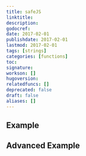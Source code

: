 ```yaml
---
title: safeJS
linktitle:
description:
godocref:
date: 2017-02-01
publishdate: 2017-02-01
lastmod: 2017-02-01
tags: [strings]
categories: [functions]
toc:
signature:
workson: []
hugoversion:
relatedfuncs: []
deprecated: false
draft: false
aliases: []
---
```


## Example

## Advanced Example

